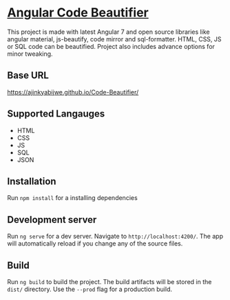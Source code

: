 # [Angular Code Beautifier](https://ajinkyabijwe.github.io/Code-Beautifier/ "Code Beautifier")

This project is made with latest Angular 7 and open source libraries like angular material,  js-beautify, code mirror and sql-formatter. HTML, CSS, JS or SQL code can be beautified. Project also includes advance options for minor tweaking.

## Base URL

https://ajinkyabijwe.github.io/Code-Beautifier/

## Supported Langauges

- HTML
- CSS
- JS
- SQL
- JSON

## Installation

Run `npm install` for a installing dependencies

## Development server

Run `ng serve` for a dev server. Navigate to `http://localhost:4200/`. The app will automatically reload if you change any of the source files.

## Build

Run `ng build` to build the project. The build artifacts will be stored in the `dist/` directory. Use the `--prod` flag for a production build.
